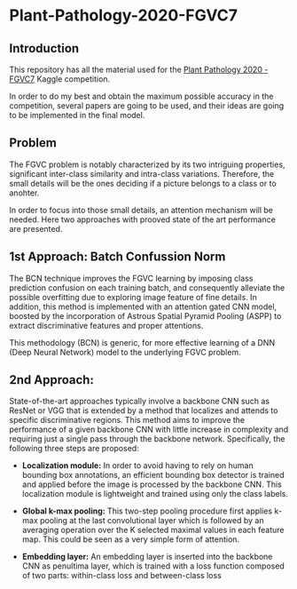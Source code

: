 # Plant-Pathology-2020-FGVC7



## Introduction
This repository has all the material used for the [Plant Pathology 2020 - FGVC7](https://www.kaggle.com/c/plant-pathology-2020-fgvc7) Kaggle competition.

In order to do my best and obtain the maximum possible accuracy in the competition, several papers are going to be used, and their ideas are going to be implemented in the final model.

## Problem
The FGVC problem is notably characterized by its two intriguing properties, significant inter-class similarity and intra-class variations. Therefore, the small details will be the ones deciding if a picture belongs to a class or to anohter.

In order to focus into those small details, an attention mechanism will be needed. Here two approaches with prooved state of the art performance are presented.

## 1st Approach: Batch Confussion Norm
The BCN technique improves the FGVC learning by imposing class prediction confusion on each training batch, and consequently alleviate the possible overfitting due to exploring image feature of fine details. In addition, this method is implemented with an attention gated CNN model, boosted by the incorporation of Astrous Spatial Pyramid Pooling (ASPP) to extract discriminative features and proper attentions.

This methodology (BCN) is generic, for more effective learning of a DNN (Deep Neural Network) model to the underlying FGVC problem.


## 2nd Approach: 
State-of-the-art approaches typically involve a backbone CNN such as ResNet or VGG that is extended by
a method that localizes and attends to specific discriminative regions. This method aims to improve the
performance of a given backbone CNN with little increase in complexity and requiring just a single pass
through the backbone network. Specifically, the following three steps are proposed:

- __Localization module:__ In order to avoid having to rely on human bounding box annotations, an
efficient bounding box detector is trained and applied before the image is processed by the
backbone CNN. This localization module is lightweight and trained using only the class labels.

- __Global k-max pooling:__ This two-step pooling procedure first applies k-max pooling at the last
convolutional layer which is followed by an averaging operation over the K selected maximal
values in each feature map. This could be seen as a very simple form of attention.

- __Embedding layer:__ An embedding layer is inserted into the backbone CNN as penultima layer,
which is trained with a loss function composed of two parts: within-class loss and between-class
loss







